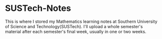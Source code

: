 # SUSTech-Notes
This is where I stored my Mathematics learning notes at Southern University of Science and Technology(SUSTech). I'll upload a whole semester's material after each semester's final week, usually in one or two weeks.

